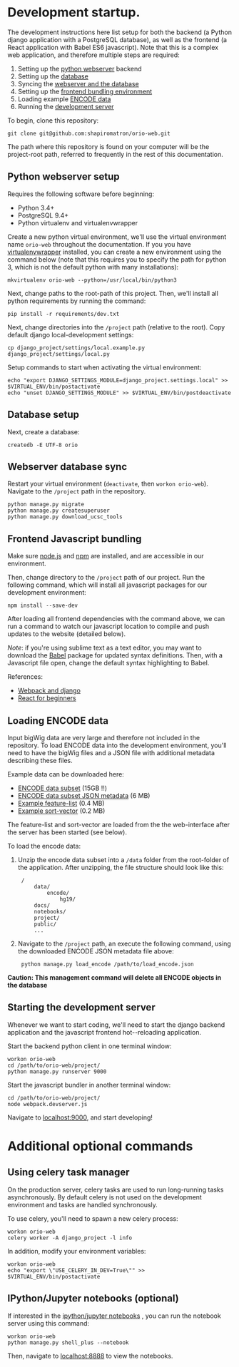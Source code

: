 # Development startup.

The development instructions here list setup for both the backend (a Python django application with a PostgreSQL database), as well as the frontend (a React application with Babel ES6 javascript). Note that this is a complex web application, and therefore multiple steps are required:

1. Setting up the [python webserver](#python-webserver-setup) backend
2. Setting up the [database](#database-setup)
3. Syncing the [webserver and the database](#webserver-database-sync)
4. Setting up the [frontend bundling environment](#frontend-javascript-bundling)
5. Loading example [ENCODE data](#loading-encode-data)
6. Running the [development server](#starting-the-development-server)

To begin, clone this repository:

    git clone git@github.com:shapiromatron/orio-web.git

The path where this repository is found on your computer will be the project-root path, referred to frequently in the rest of this documentation.

## Python webserver setup

Requires the following software before beginning:

- Python 3.4+
- PostgreSQL 9.4+
- Python virtualenv and virtualenvwrapper

Create a new python virtual environment, we'll use the virtual environment name `orio-web` throughout the documentation. If you you have [virtualenvwrapper](https://pypi.python.org/pypi/virtualenvwrapper/) installed, you can create a new environment using the command below (note that this requires you to specify the path for python 3, which is not the default python with many installations):

    mkvirtualenv orio-web --python=/usr/local/bin/python3

Next, change paths to the root-path of this project. Then, we'll install all python requirements by running the command:

    pip install -r requirements/dev.txt

Next, change directories into the `/project` path (relative to the root). Copy default django local-development settings:

    cp django_project/settings/local.example.py django_project/settings/local.py

Setup commands to start when activating the virtual environment:

    echo "export DJANGO_SETTINGS_MODULE=django_project.settings.local" >> $VIRTUAL_ENV/bin/postactivate
    echo "unset DJANGO_SETTINGS_MODULE" >> $VIRTUAL_ENV/bin/postdeactivate

## Database setup

Next, create a database:

    createdb -E UTF-8 orio

## Webserver database sync

Restart your virtual environment (`deactivate`, then `workon orio-web`). Navigate
to the `/project` path in the repository.

    python manage.py migrate
    python manage.py createsuperuser
    python manage.py download_ucsc_tools

## Frontend Javascript bundling

Make sure [node.js](https://nodejs.org/) and [npm](https://www.npmjs.com/) are installed, and are accessible in our environment.

Then, change directory  to the `/project` path of our project. Run the following command, which will install all javascript packages for our development environment:

    npm install --save-dev

After loading all frontend dependencies with the command above, we can run a command to watch our javascript location to compile and push updates to the website (detailed below).

*Note*: if you're using sublime text as a text editor, you may want to download the [Babel](https://github.com/babel/babel-sublime) package for updated syntax definitions. Then, with a Javascript file open, change the default syntax highlighting to Babel.

References:

- [Webpack and django](http://owaislone.org/blog/webpack-plus-reactjs-and-django/)
- [React for beginners](https://reactforbeginners.com/)

## Loading ENCODE data

Input bigWig data are very large and therefore not included in the repository. To load ENCODE data into the development environment, you'll need to have the bigWig files and a JSON file with additional metadata describing these files.

Example data can be downloaded here:

- [ENCODE data subset](http://manticore.niehs.nih.gov/ucscview/shapiroaj4/encode.zip) (15GB :bangbang:)
- [ENCODE data subset JSON metadata](http://manticore.niehs.nih.gov/ucscview/shapiroaj4/load_encode.json) (6 MB)
- [Example feature-list](http://manticore.niehs.nih.gov/ucscview/shapiroaj4/unt1hr.obsTSS.bed) (0.4 MB)
- [Example sort-vector](http://manticore.niehs.nih.gov/ucscview/shapiroaj4/wgEncodeBroadHistoneA549CtcfEtoh02Sig.sortVector.txt) (0.2 MB)

The feature-list and sort-vector are loaded from the the web-interface after the server has been started (see below).

To load the encode data:

1. Unzip the encode data subset into a `/data` folder from the root-folder of the application. After unzipping, the file structure should look like this:

        /
            data/
                encode/
                    hg19/
            docs/
            notebooks/
            project/
            public/
            ...

2. Navigate to the `/project` path, an execute the following command, using the downloaded ENCODE JSON metadata file above:

        python manage.py load_encode /path/to/load_encode.json

**Caution: This management command will delete all ENCODE objects in the database**

## Starting the development server

Whenever we want to start coding, we'll need to start the django backend application and the javascript frontend hot--reloading application.

Start the backend python client in one terminal window:

    workon orio-web
    cd /path/to/orio-web/project/
    python manage.py runserver 9000

Start the javascript bundler in another terminal window:

    cd /path/to/orio-web/project/
    node webpack.devserver.js

Navigate to [localhost:9000](http://127.0.0.1:9000/), and start developing!

# Additional optional commands

## Using celery task manager

On the production server, celery tasks are used to run long-running tasks asynchronously. By default celery is not used on the development environment and tasks are handled synchronously.

To use celery, you'll need to spawn a new celery process:

    workon orio-web
    celery worker -A django_project -l info

In addition, modify your environment variables:

    workon orio-web
    echo "export \"USE_CELERY_IN_DEV=True\"" >> $VIRTUAL_ENV/bin/postactivate

## IPython/Jupyter notebooks (optional)

If interested in the [ipython/jupyter notebooks](http://jupyter.org/) , you can run the notebook server using this command:

    workon orio-web
    python manage.py shell_plus --notebook

Then, navigate to [localhost:8888](http://127.0.0.1:8888/) to view the notebooks.
